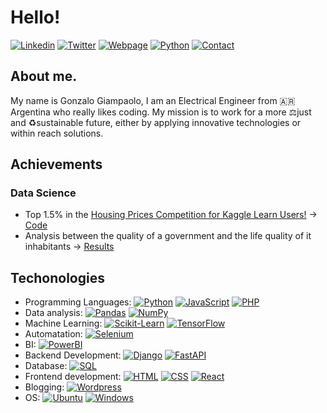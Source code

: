 # Hello! 

[![Linkedin](https://img.shields.io/badge/MY%20PROFILE-Linkedin-blue?style=for-the-badge&logo=linkedin)](https://www.linkedin.com/in/gonzalo-giampaolo/)
[![Twitter](https://img.shields.io/badge/FOLLOW%20ME-Twitter-lightblue?style=for-the-badge&logo=twitter)](https://twitter.com/Giampa_ok)
[![Webpage](https://img.shields.io/badge/MY%20BLOG-Webpage-orange?style=for-the-badge&logo=blogger)](https://gonzalogiampaolo.com)
[![Python](https://img.shields.io/badge/MY%20ML-Webpage-succes?style=for-the-badge&logo=python&logoColor=white)](http://giampa.pythonanywhere.com/)
[![Contact](https://img.shields.io/badge/CONTACT-MAIL-red?style=for-the-badge&logo=gmail&logoColor=white)](mailto:contact@gonzalogiampaolo.com)



## About me.
My name is Gonzalo Giampaolo, I am an Electrical Engineer from 🇦🇷 Argentina who really likes coding.
My mission is to work for a more ⚖️just  and ♻️sustainable future, either by applying innovative technologies or within reach solutions.

## Achievements
### Data Science
- Top 1.5% in the [Housing Prices Competition for Kaggle Learn Users!](https://www.kaggle.com/competitions/home-data-for-ml-course/leaderboard?search=Gonzalo+Giampaolo) -> [Code](https://github.com/giampa-code/housing_price_kaggle)
- Analysis between the quality of a government and the life quality of it inhabitants  -> [Results](https://github.com/giampa-code/life_quality_and_government/tree/master/reports)

## Techonologies





- Programming Languages: [![Python](https://img.shields.io/badge/Python-grey?style=flat&logo=python&logoColor=white)](#) [![JavaScript](https://img.shields.io/badge/JavaScript-grey?style=flat&logo=javascript&logoColor=white)](#) [![PHP](https://img.shields.io/badge/PHP-grey?style=flat&logo=php&logoColor=white)](#) 
- Data analysis: [![Pandas](https://img.shields.io/badge/Pandas-grey?style=flat&logo=pandas&logoColor=white)](#) [![NumPy](https://img.shields.io/badge/Numpy-grey?style=flat&logo=numpy&logoColor=white)](#)
- Machine Learning: [![Scikit-Learn](https://img.shields.io/badge/Scikit-learn-grey?style=flat&logo=scikitlearn&logoColor=white)](#) [![TensorFlow](https://img.shields.io/badge/TensorFlow-grey?style=flat&logo=tensorflow&logoColor=white)](#)
- Automatation: [![Selenium](https://img.shields.io/badge/Selenium-grey?style=flat&logo=selenium&logoColor=white)](#)
- BI: [![PowerBI](https://img.shields.io/badge/PowerBI-grey?style=flat&logo=powerbi&logoColor=white)](#)
- Backend Development: [![Django](https://img.shields.io/badge/Django-grey?style=flat&logo=django&logoColor=white)](#) [![FastAPI](https://img.shields.io/badge/FastAPI-grey?style=flat&logo=fastapi&logoColor=white)](#) 
- Database: [![SQL](https://img.shields.io/badge/SQL-grey?style=flat&logo=postgresql&logoColor=white)](#)
- Frontend development: [![HTML](https://img.shields.io/badge/HTML-grey?style=flat&logo=html5&logoColor=white)](#) [![CSS](https://img.shields.io/badge/CSS-grey?style=flat&logo=css3&logoColor=white)](#) [![React](https://img.shields.io/badge/React%20(in%20progress)-grey?style=flat&logo=react&logoColor=white)](#)
- Blogging: [![Wordpress](https://img.shields.io/badge/Wordpress-grey?style=flat&logo=wordpress&logoColor=white)](#)
- OS: [![Ubuntu](https://img.shields.io/badge/Ubuntu-grey?style=flat&logo=ubuntu&logoColor=white)](#) [![Windows](https://img.shields.io/badge/Windows-grey?style=flat&logo=windows&logoColor=white)](#)


<!-- Resources IN CASE YOU NEED THEM! -->
<!-- Icons: https://simpleicons.org/ -->
<!-- GitHub Stats: https://github.com/anuraghazra/github-readme-stats -->
<!-- Emojis: https://emojipedia.org/emoji/ -->
<!-- HTML Emojis: https://www.fileformat.info/index.htm -->
<!-- Shields: https://shields.io/ -->
<!-- Awesome GitHub Profile README: https://github.com/abhisheknaiidu/awesome-github-profile-readme -->
